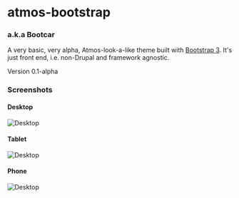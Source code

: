 atmos-bootstrap
===============

### a.k.a Bootcar

A very basic, very alpha, Atmos-look-a-like theme built with [Bootstrap 3](getbootstrap.com). It's just front end, i.e. non-Drupal and framework agnostic.

Version 0.1-alpha

### Screenshots

#### Desktop

![Desktop](../blob/master/screenshots/desktop.png?raw=true)

#### Tablet

![Desktop](./blob/master/screenshots/ipad.png?raw=true)

#### Phone

![Desktop](./blob/master/screenshots/iphone.png?raw=true)